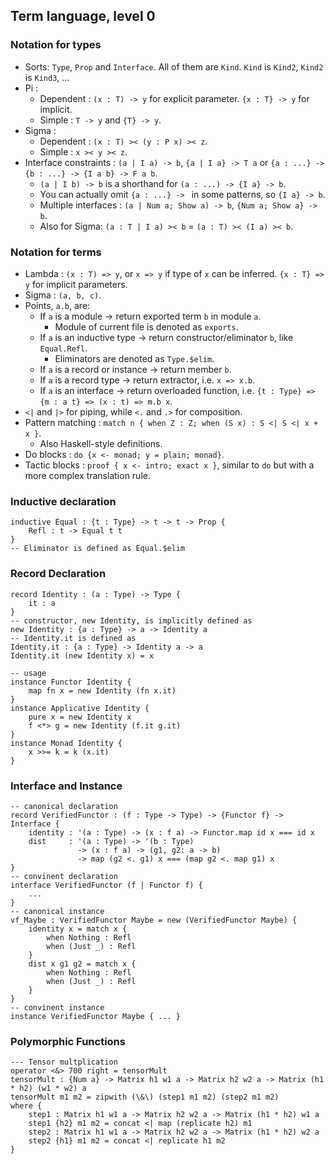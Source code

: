 ## Term language, level 0

### Notation for types

- Sorts: `Type`, `Prop` and `Interface`. All of them are `Kind`. `Kind` is `Kind2`, `Kind2` is `Kind3`, ...
- Pi :
  - Dependent : `(x : T) -> y` for explicit parameter. `{x : T} -> y` for implicit.
  - Simple : `T -> y` and `{T} -> y`.
- Sigma :
  - Dependent : `(x : T) >< (y : P x) >< z`.
  - Simple : `x >< y >< z`.
- Interface constraints : `(a | I a) -> b`,  `{a | I a} -> T a` or `{a : ...} -> {b : ...} -> {I a b} -> F a b`.
  - `(a | I b) -> b` is a shorthand for `(a : ...) -> {I a} -> b`.
  - You can actually omit `{a : ...} -> ` in some patterns, so `{I a} -> b`.
  - Multiple interfaces : `(a | Num a; Show a) -> b`, `{Num a; Show a} -> b`.
  - Also for Sigma: `(a : T | I a) >< b` = `(a : T) >< (I a) >< b`.

### Notation for terms

- Lambda : `(x : T) => y`, or `x => y` if type of `x` can be inferred. `{x : T} => y` for implicit parameters.
- Sigma : `(a, b, c)`.
- Points, `a.b`, are:
  - If `a` is a module → return exported term `b` in module `a`.
    - Module of current file is denoted as `exports`.
  - If `a` is an inductive type → return constructor/eliminator `b`, like `Equal.Refl`.
    - Eliminators are denoted as `Type.$elim`.
  - If `a` is a record or instance → return member `b`.
  - If `a` is a record type → return extractor, i.e. `x => x.b`.
  - If `a` is an interface → return overloaded function, i.e. `{t : Type} => {m : a t} => (x : t) => m.b x`.
- `<|` and `|>` for piping, while `<.` and `.>` for composition.
- Pattern matching : `match n { when Z : Z; when (S x) : S <| S <| x + x }`.
  - Also Haskell-style definitions.
- Do blocks : `do {x <- monad; y = plain; monad}`.
- Tactic blocks : `proof { x <- intro; exact x }`, similar to `do` but with a more complex translation rule.

### Inductive declaration

```
inductive Equal : {t : Type} -> t -> t -> Prop {
    Refl : t -> Equal t t
}
-- Eliminator is defined as Equal.$elim
```

### Record Declaration

```
record Identity : (a : Type) -> Type {
    it : a
}
-- constructor, new Identity, is implicitly defined as
new Identity : {a : Type} -> a -> Identity a
-- Identity.it is defined as
Identity.it : {a : Type} -> Identity a -> a
Identity.it (new Identity x) = x

-- usage
instance Functor Identity {
    map fn x = new Identity (fn x.it)
}
instance Applicative Identity {
    pure x = new Identity x
    f <*> g = new Identity (f.it g.it)
}
instance Monad Identity {
    x >>= k = k (x.it)
}
```

### Interface and Instance

```
-- canonical declaration
record VerifiedFunctor : (f : Type -> Type) -> {Functor f} -> Interface {
    identity : '(a : Type) -> (x : f a) -> Functor.map id x === id x
    dist     : '(a : Type) -> '(b : Type)
               -> (x : f a) -> (g1, g2: a -> b)
               -> map (g2 <. g1) x === (map g2 <. map g1) x
}
-- convinent declaration
interface VerifiedFunctor (f | Functor f) {
    ...
}
-- canonical instance
vf_Maybe : VerifiedFunctor Maybe = new (VerifiedFunctor Maybe) {
    identity x = match x {
        when Nothing : Refl
        when (Just _) : Refl
    }
    dist x g1 g2 = match x {
        when Nothing : Refl
        when (Just _) : Refl
    }
}
-- convinent instance
instance VerifiedFunctor Maybe { ... }
```

### Polymorphic Functions

```
--- Tensor multplication
operator <&> 700 right = tensorMult
tensorMult : {Num a} -> Matrix h1 w1 a -> Matrix h2 w2 a -> Matrix (h1 * h2) (w1 * w2) a
tensorMult m1 m2 = zipwith (\&\) (step1 m1 m2) (step2 m1 m2)
where {
    step1 : Matrix h1 w1 a -> Matrix h2 w2 a -> Matrix (h1 * h2) w1 a
    step1 {h2} m1 m2 = concat <| map (replicate h2) m1
    step2 : Matrix h1 w1 a -> Matrix h2 w2 a -> Matrix (h1 * h2) w2 a
    step2 {h1} m1 m2 = concat <| replicate h1 m2
}
```

